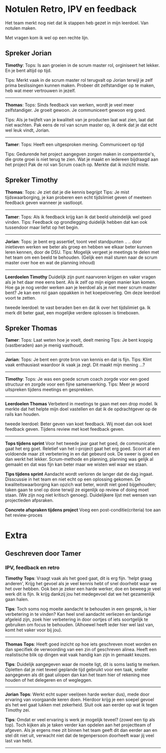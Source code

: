<h1>Notulen Retro, IPV en feedback</h1>

Het team merkt nog niet dat ik stappen heb gezet in mijn leerdoel. Van notulen maken.

Met vragen kom ik wel op een rechte lijn.

<h2>Spreker Jorian</h2>

**Timothy**:
Tops: Is aan groeien in de scrum master rol, orginiseert het lekker. En je bent altijd op tijd.

Tips: Merkt vaak in de scrum master rol terugvalt op Jorian terwijl je zelf prima beslissingen kunnen maken. Probeer dit zelfstandiger op te maken, heb wat meer vertrouwen in jezelf.

---
**Thomas**:
Tops: Sinds feedback van werken, wordt je veel meer zelfstandiger. Je groeit gewoon.
Je communiceert gewoon erg goed.

Tips: Als je twijfelt van je kwaliteit van je producten laat wat zien, laat dat niet wachten. 
Pak eens de rol van scrum master op, ik denk dat je dat echt wel leuk vindt, Jorian.

---
**Tamer**:
Tops: Heeft een uitgesproken mening.
Communiceert op tijd

Tips: Gedurende het project aangegven zorgen maken in compententie's, die grote groei is niet terug te zien. Wat je maakt en iedereen bijdraagd aan het project
Pak de rol van Scrum coach op. Merkte dat ik inzicht miste. 

<h2>Spreker Timothy</h2>

**Thomas**:
Tops: Je ziet dat je die kennis begrijpt
Tips: Je mist tijdswaarborging, je kan proberen een echt tijdslimiet geven of meeteen feedback geven wanneer je vastloopt.

---
**Tamer**:
Tops: Als ik feedback krijg kan ik dat beeld uiteindelijk wel goed vinden.
Tips: Feedback op grondlegging duidelijk hebben dat kan ook tussendoor maar liefst op het begin.

---
**Jorian**:
Tops: je bent erg assertief, toont veel standpunten .. .. door inietieven werken we beter als groep en hebben we elkaar beter kunnen leren kennen, door de DSU.
Tips: Mogelijk vergeet je meetings te delen met het team om een beeld te behouden. (Gelijk een mail sturen naar de scrum master over hoe en wat de planning inhoud)

---
**Leerdoelen Timothy**
Duidelijk zijn punt naarvoren krijgen en vaker vragen als je het daar mee eens bent. Als ik zelf op mijn eigen manier kan komen.
Hoe ga je nog verder werken aan je leerdoel als je niet meer scrum master bent? Je kan een rol gaan oppakken in het koepeloverleg. Om deze leerdoel voort te zetten.

tweede leerdoel: te vast beraden ben en dat ik over het tijdslimiet ga.
Ik merk dit beter gaat, een mogelijke verdere oplossen is timeboxen.

<h2>Spreker Thomas</h2>

**Tamer**:
Tops: Laat weten hoe je voelt, deelt mening
Tips: Je bent koppig (vastberaden) aan je menig vasthoudt.

---
**Jorian**:
Tops: Je bent een grote bron van kennis en dat is fijn.
Tips: Klint vaak enthausiast waardoor ik vaak ja zegt. Dit maakt mijn mening ...?

---
**Timothy**:
Tops: Je was een goede scrum coach zorgde voor een goed structuur en zorgde voor een fijne samenwerking.
Tips: Meer je woord uitspreken tijdens meetings en gesprekken.

---
**Leerdoelen Thomas**
Verbeterd in meetings te gaan met een drop model. Ik merkte dat het helpte mijn doel vastellen en dat ik de opdrachtgever op de rails kan houden.

tweede leerdoel:
Beter geven van koet feedback. Wij moet dan ook koet feedback geven. Tijdens review met koet feedback geven.

---
**Tops tijdens sprint**
Voor het tweede jaar gaat het goed, de communicatie gaat het erg goet. Reletief van het i-project gaat het erg goed. Scoort al een voldoende maar zit verbetering in en dat gebeurd ook. De sweer is goed en dan werkt het lekker. Scrum-methode en planning, planning was gelijk al gemaakt en dat was fijn kan beter maar we wisten wel waar we staan.

**Tips tijdens sprint**
Aandacht wordt verloren de langer dat de dag ingaat. Disscussie in het team en niet echt op een oplossing gekomen. De kwaliteitswaarborging kan opzich wat beter, wordt niet goed bijgehouden; taken gaan te snel op done terwijl ze eigenlijk op review of doing moet staan. (We zijn nog niet kritisch genoeg). Duidelijkere lijst met wensen van projectleden afpsraken.

**Concrete afspraken tijdens project**
Voeg een post-conditie(criteria) toe aan het review-proces

<h1>Extra</h1>
<h2>Geschreven door Tamer</h2>
<h3>IPV, feedback en retro</h3>

**Timothy**
**Tops**: Vraagt vaak als het goed gaat, dit is erg fijn. 'helpt graag anderen', Krijg het gevoel als je veel kennis hebt of snel doorhebt waar we het over hebben.
Ook ben je zeker een harde werker, doe en beweeg je veel werk dit is fijn. Ik krijg dankzij jou het medegevoel dat we het gezamenlijk gaan halen.

**Tips**: Toch soms nog moeite aandacht te behouden in een gesprek, is hier verbetering in te vinden? 
Kan heel snel aandacht verliezen en landurige afgeleid zijn, zoek hier verbetering in door oortjes of iets soortgelijk te gebruiken om focus te behouden. (Alhoewel heeft ieder hier wel last van, komt het vaker voor bij jou).

---
**Thomas**
**Tops**: Heeft goed inzicht op hoe iets geschreven moet worden en dan specifiek de verwoording van een zin of geschreven alinea.
Heeft een realistische blik op dingen wat vaak handig kan zijn in gemaakt keuzes.

**Tips**: Duidelijk aangegeven waar de moeite ligt, dit is soms lastig te merken.
Opletten dat je niet teveel geplande tijd gebruikt voor een taak, sneller aangegeven als dit gaat uilopen dan kan het team hier of rekening mee houden of het delegeren en of wegleggen. 

---
**Jorian**
**Tops**: Werkt echt super veel(een harde werker dus), mede door ervaring van voorgaande keren doen. Hierdoor krijg je een soepel gevoel als het wel gaat lukken met zekerheid. Sluit ook aan eerder op wat ik tegen Timothy zei.

**Tips**: Omdat er veel ervaring is werk je mogelijk teveel? (zowel een tip als top).
Toch kijken als je taken verder kan opdelen aan het projectteam of afgeven.
Als je ergens mee zit binnen het team geeft dit dan eerder aan en stel dit niet uit, verwacht niet dat de tegenpersoon doorheeft waar jij veel last van hebt.

---